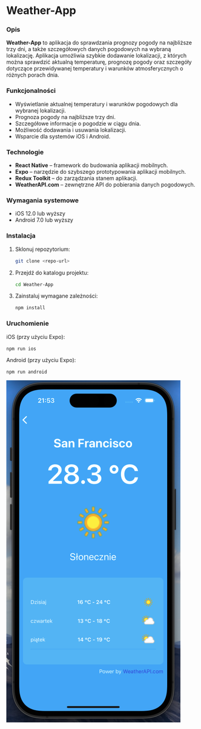 # Weather-App

### Opis
**Weather-App** to aplikacja do sprawdzania prognozy pogody na najbliższe trzy dni, a także szczegółowych danych pogodowych na wybraną lokalizację. Aplikacja umożliwia szybkie dodawanie lokalizacji, z których można sprawdzić aktualną temperaturę, prognozę pogody oraz szczegóły dotyczące przewidywanej temperatury i warunków atmosferycznych o różnych porach dnia.

### Funkcjonalności
- Wyświetlanie aktualnej temperatury i warunków pogodowych dla wybranej lokalizacji.
- Prognoza pogody na najbliższe trzy dni.
- Szczegółowe informacje o pogodzie w ciągu dnia.
- Możliwość dodawania i usuwania lokalizacji.
- Wsparcie dla systemów iOS i Android.

### Technologie
- **React Native** – framework do budowania aplikacji mobilnych.
- **Expo** – narzędzie do szybszego prototypowania aplikacji mobilnych.
- **Redux Toolkit** – do zarządzania stanem aplikacji.
- **WeatherAPI.com** – zewnętrzne API do pobierania danych pogodowych.

### Wymagania systemowe
- iOS 12.0 lub wyższy
- Android 7.0 lub wyższy

### Instalacja

1. Sklonuj repozytorium:
   ```bash
   git clone <repo-url>
    ```
2. Przejdź do katalogu projektu:
   ```bash
   cd Weather-App

    ```
3.  Zainstaluj wymagane zależności:
    ```bash
    npm install
    ```

### Uruchomienie
iOS (przy użyciu Expo):
```bash 
npm run ios
```
Android (przy użyciu Expo):
```bash 
npm run android
```

<div>
  <img src="https://github.com/MariuszRudnik/Weather-App/blob/main/1.png?raw=true"/>
</div>